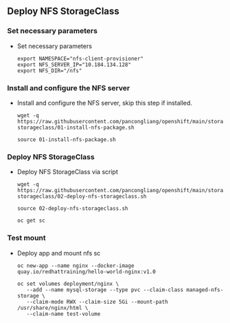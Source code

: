 ## Deploy NFS StorageClass


### Set necessary parameters
* Set necessary parameters
  ```
  export NAMESPACE="nfs-client-provisioner"
  export NFS_SERVER_IP="10.184.134.128"
  export NFS_DIR="/nfs"
  ```

### Install and configure the NFS server
* Install and configure the NFS server, skip this step if installed.
  ```
  wget -q https://raw.githubusercontent.com/pancongliang/openshift/main/storage/nfs-storageclass/01-install-nfs-package.sh
  
  source 01-install-nfs-package.sh
  ```

### Deploy NFS StorageClass
* Deploy NFS StorageClass via script
  ```
  wget -q https://raw.githubusercontent.com/pancongliang/openshift/main/storage/nfs-storageclass/02-deploy-nfs-storageclass.sh

  source 02-deploy-nfs-storageclass.sh

  oc get sc
  ```
  
### Test mount
* Deploy app and mount nfs sc
  ```
  oc new-app --name nginx --docker-image quay.io/redhattraining/hello-world-nginx:v1.0

  oc set volumes deployment/nginx \
     --add --name mysql-storage --type pvc --claim-class managed-nfs-storage \
     --claim-mode RWX --claim-size 5Gi --mount-path /usr/share/nginx/html \
     --claim-name test-volume
  ```
